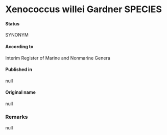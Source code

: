 Xenococcus willei Gardner SPECIES
=======

#### Status
SYNONYM

#### According to
Interim Register of Marine and Nonmarine Genera

#### Published in
null

#### Original name
null

### Remarks
null